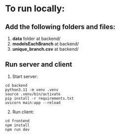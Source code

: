 # To run locally:

## Add the following folders and files:
1. **data** folder at backend/
2. **modelsEachBranch** at backend/
3. **unique_branch.csv** at backend/

## Run server and client

1. Start server:
```
cd backend
python3.11 -m venv .venv
source .venv/bin/activate
pip install -r requirements.txt
uvicorn main:app --reload
```

2. Run client:
```
cd frontend
npm install
npm run dev
```